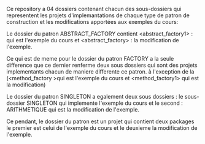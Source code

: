 Ce repository a 04 dossiers contenant chacun des sous-dossiers qui representent les projets d'implemantations de chaque type de patron de construction et les modifications apportées aux exemples du cours:

Le dossier du patron ABSTRACT_FACTORY contient <abstract_factory1> : qui est l'exemple du cours et <abstract_factory> : la modification de l'exemple.

Ce qui est de meme pour le dossier du patron FACTORY a la seule difference que ce dernier renferme deux sous dossiers qui sont des projets implementants chacun de maniere differente ce patron.
à l'exception de la <methode factory>(<method_factory >qui est l'exemple du cours et <method_factory1> qui est la modification)

Le dossier du patron SINGLETON a egalement deux sous dossiers : le sous-dossier SINGLETON qui implemente l'exemple du cours et le second : ARITHMETIQUE qui est la modification de l'exemple. 

Ce pendant, le dossier du patron <BUILDER> est un projet qui contient deux packages le premier <BUILDER> est celui de l'exemple du cours et le deuxieme <BUILDER2> la modification de l'exemple.
